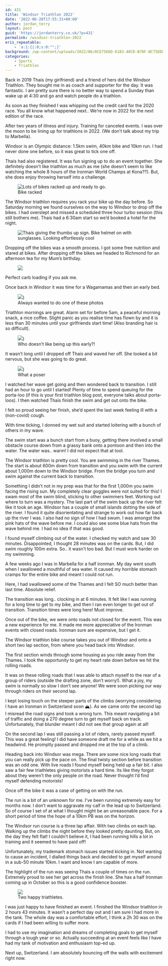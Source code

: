 ```yaml
---
id: 431
title: 'Windsor Triathlon 2022'
date: '2022-06-20T17:55:31+00:00'
author: jordan_terry
layout: post
guid: 'https://jordanterry.co.uk/?p=431'
permalink: /windsor-triathlon-2022
eris_repeatable:
    - 'a:1:{i:0;s:0:"";}'
background: /wp-content/uploads/2022/06/0CE75E6D-6183-40CD-B78F-BC75ED85E8B0-e1655747677516-825x510.webp
categories:
    - Sports
    - Triathlon
---
```


Back in 2019 Thais (my girlfriend) and a friend of hers did the Windsor Triathlon. They bought me in as coach and supporter for the day. It was fantastic. I am pretty sure there is no better way to spend a Sunday than wake up at 4:30 and go and watch people do a triathlon.

As soon as they finished I was whipping out the credit card for the 2020 race. You all know what happened next.. We’re now in 2022 for the next edition of the race.

After two years of illness and injury. Training for canceled events. I was over the moon to be lining up for triathlons in 2022. (We don’t talk about my trip to Marbella).

Windsor is an Olympic distance: 1.5km swim, 40km bike and 10km run. I had never done one before, so it was great to tick one off.

Thais had also registered. It was fun signing up to do an event together. She definitely doesn’t like triathlon as much as me (she doesn’t seem to like watching the whole 8 hours of the Ironman World Champs at Kona??). But, she does enjoy throwing herself into a challenge.

<figure class="wp-block-image size-large"><img alt="Lots of bikes racked up and ready to go." src="{{ site.baseurl }}/wp-content/uploads/2022/06/1DC04E6A-CF47-41BE-B552-8441528B0D50-1024x576.webp"/><figcaption class="wp-element-caption">Bike racked</figcaption></figure>The Windsor triathlon requires you rack your bike up the day before. So Saturday morning we found ourselves on the way to Windsor to drop off the bikes. I had overslept and missed a scheduled three hour turbo session (this still bothers me). Thais had a 6:30am start so we’d booked a hotel for the night.

<figure class="wp-block-image size-large"><img alt="Thais giving the thumbs up sign. Bike helmet on with sunglasses. Looking effortlessly cool" src="{{ site.baseurl }}/wp-content/uploads/2022/06/IMG_6691-768x1024.webp"/></figure>Dropping off the bikes was a smooth process. I got some free nutrition and stared at bikes. After dropping off the bikes we headed to Richmond for an afternoon tea for my Mum’s birthday.

<figure class="wp-block-image size-large"><img src="{{ site.baseurl }}/wp-content/uploads/2022/06/IMG_6694-768x1024.webp" /></figure>Perfect carb loading if you ask me.

Once back in Windsor it was time for a Wagamamas and then an early bed.

<figure class="wp-block-image size-large"><img src="{{ site.baseurl }}/wp-content/uploads/2022/06/WhatsApp-Image-2022-06-11-at-8.03.41-PM-edited.webp"/>)<figcaption class="wp-element-caption">Always wanted to do one of these photos</figcaption></figure>Triathlon mornings are great. Alarm set for before 5am, a peaceful morning snack, a nice coffee. Slight panic as you realise time has flown by and it is less than 30 minutes until your girlfriends start time! (Also branding hair is so difficult).

<figure class="wp-block-image size-large"><img src="{{ site.baseurl }}/wp-content/uploads/2022/06/WhatsApp-Image-2022-06-12-at-4.09.40-PM-768x1024.webp"/>)<figcaption class="wp-element-caption">Who doesn’t like being up this early?!</figcaption></figure>It wasn’t long until I dropped off Thais and waved her off. She looked a bit nervous, but she was going to do great.

<figure class="wp-block-image size-large"><img src="{{ site.baseurl }}/wp-content/uploads/2022/06/IMG_6711-1024x768.webp" />)<figcaption class="wp-element-caption">What a poser</figcaption></figure>I watched her wave get going and then wondered back to transition. I still had an hour to go until I started! Plenty of time to spend queuing for the porta-loo (if this is your first triathlon blog post, everyone talks about porta-loos). I then watched Thais finish the swim and get out onto the bike.

I felt so proud seeing her finish, she’d spent the last week feeling ill with a (non-covid) cough.

With time ticking, I donned my wet suit and started loitering with a bunch of others in my wave.

The swim start was a bunch start from a buoy, getting there involved a small obstacle course down from a grassy bank onto a pontoon and then into the water. The water was.. warm! I did not expect that at tool.

The Windsor triathlon is pretty cool. You are swimming in the river Thames. The start is about 600m down from transition and you swim with the current about 1,000m down to the Windsor bridge. From the bridge you turn and swim against the current back to transition.

Something I didn’t not in my prep was that for the first 1,000m you swim facing the rising sun. My completely clear goggles were not suited for this! I swam most of the swim blind, sticking to other swimmers feet. Working out where to turn was a mystery. The last part of the swim back up the river felt like it took an age. Windsor has a couple of small islands dotting the side of the river. I found it quite disorientating and strange to work out how far back up the river I was. I also had no sign of how I had swum. I was amongst the pink hats of the wave before me. I could also see some blue hats from the wave behind me. I had no idea if that was good.

I found myself climbing out of the water. I checked my watch and saw 30 minutes. Disappointed, I thought 28 minutes was on the cards. But, I did swim roughly 100m extra. So.. it wasn’t too bad. But I must work harder on my swimming.

A few weeks ago I was in Marbella for a half ironman. My day went south when I swallowed a mouthful of sea water. It caused my horrible stomach cramps for the entire bike and meant I could not run.

Here, I had swallowed some of the Thames and I felt SO much better than last time. Absolute relief.

The transition was long.. clocking in at 6 minutes. It felt like I was running for a long time to get to my bike, and then I ran even longer to get out of transition. Transition times were long here! Must improve.

Once out of the bike, we were onto roads not closed for the event. This was a new experience for me. It made me more appreciative of the Ironman events with closed roads. Ironman sure are expensive, but I get it.

The Windsor triathlon bike course takes you out of Windsor and onto a short two lap section, from where you head back into Windsor.

The first section winds through some housing as you ride away from the Thames. I took the opportunity to get my heart rate down before we hit the rolling roads.

It was on these rolling roads that I was able to attach myself to the rear of a group of riders (outside the drafting zone, don’t worry!). What a joy, my swim is normally so slow I don’t see anyone! We were soon picking our way through riders on their second lap.

I kept losing touch on the steeper parts of the climbs (worrying considering I have an Ironman in Switzerland soon 🏔). As we came onto the second lap I misread the road signs and took a wrong turn. This meant navigating a bit of traffic and doing a 270 degree turn to get myself back on track. Unfortunately, that blunder meant I did not see that group again at all!

On the second lap I was still passing a lot of riders, rarely passed myself. This was a great feeling! I did have someone draft me for a while as we hit a headwind. He promptly passed and dropped me at the top of a climb.

Heading back into Windsor was mega. There are some nice long roads that you can really pick up the pace on. The final twisty section before transition was an odd one. With live roads I found myself being held up a fair bit. I also saw a fair few triathletes giving motorists a hard time. Its like they forgot about they weren’t the only people on the road. Never thought I’d find myself defending motorists!

Once off the bike it was a case of getting on with the run.

The run is a bit of an unknown for me. I’ve been running extremely easy for months now. I don’t want to aggravate my calf in the lead up to Switzerland. So of course I set of at what I thought might be an unreasonable pace. For a short period of time the hope of a 10km PB was on the horizon.

The Windsor run course is a three lap affair. With two climbs on each lap. Walking up the climbs the night before they looked pretty daunting. But, on the day they felt flat! I couldn’t believe it, I had been running hills a lot in training and it seemed to have paid off!

Unfortunately, my trademark stomach issues started kicking in. Not wanting to cause an incident, I dialled things back and decided to get myself around in a sub-50 minute 10km. I want and know I am capable of more.

The highlight of the run was seeing Thais a couple of times on the run. Extremely proud to see her get across the finish line. She has a half Ironman coming up in October so this is a good confidence booster.

<figure class="wp-block-image size-large"><img src="{{ site.baseurl }}/wp-content/uploads/2022/06/WhatsApp-Image-2022-06-12-at-4.09.39-PM-768x1024.webp"/><figcaption class="wp-element-caption">Two happy triathletes.</figcaption></figure>I was just happy to have finished an event. I finished the Windsor triathlon in 2 hours 43 minutes. It wasn’t a perfect day out and I am sure I had more in the tank. The whole day was a comfortable effort, I think a 2h 30 was on the cards if I had been willing to suffer more.

I had to use my imagination and dreams of completing goals to get myself through a tough year or so. Actually succeeding at an event feels like I have had my tank of motivation and enthusiasm top-ed up.

Next up, Switzerland. I am absolutely bouncing off the walls with excitement right now.